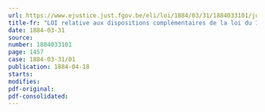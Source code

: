 ```yaml
---
url: https://www.ejustice.just.fgov.be/eli/loi/1884/03/31/1884033101/justel
title-fr: "LOI relative aux dispositions complémentaires de la loi du 16 mai 1876 sur les pensions des professeurs, instituteurs communaux et de leurs veuves et orphelins"
date: 1884-03-31
source:
number: 1884033101
page: 1457
case: 1884-03-31/01
publication: 1884-04-18
starts:
modifies:
pdf-original:
pdf-consolidated:
---
```


